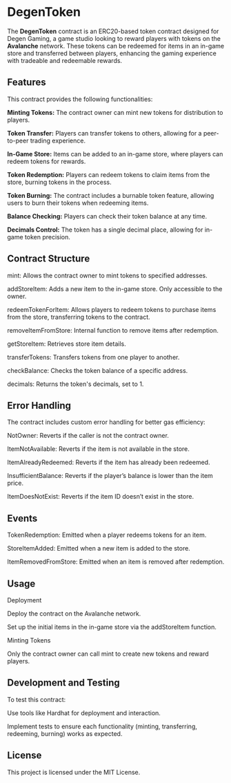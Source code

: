 # DegenToken

The **DegenToken** contract is an ERC20-based token contract designed for Degen Gaming, a game studio looking to reward players with tokens on the **Avalanche** network. These tokens can be redeemed for items in an in-game store and transferred between players, enhancing the gaming experience with tradeable and redeemable rewards.

## Features

This contract provides the following functionalities:

**Minting Tokens:** The contract owner can mint new tokens for distribution to players.

**Token Transfer:** Players can transfer tokens to others, allowing for a peer-to-peer trading experience.

**In-Game Store:** Items can be added to an in-game store, where players can redeem tokens for rewards.

**Token Redemption:** Players can redeem tokens to claim items from the store, burning tokens in the process.

**Token Burning:** The contract includes a burnable token feature, allowing users to burn their tokens when redeeming items.

**Balance Checking:** Players can check their token balance at any time.

**Decimals Control:** The token has a single decimal place, allowing for in-game token precision.

## Contract Structure

mint: Allows the contract owner to mint tokens to specified addresses.

addStoreItem: Adds a new item to the in-game store. Only accessible to the owner.

redeemTokenForItem: Allows players to redeem tokens to purchase items from the store, transferring tokens to the contract.

removeItemFromStore: Internal function to remove items after redemption.

getStoreItem: Retrieves store item details.

transferTokens: Transfers tokens from one player to another.

checkBalance: Checks the token balance of a specific address.

decimals: Returns the token's decimals, set to 1.

## Error Handling
The contract includes custom error handling for better gas efficiency:

NotOwner: Reverts if the caller is not the contract owner.

ItemNotAvailable: Reverts if the item is not available in the store.

ItemAlreadyRedeemed: Reverts if the item has already been redeemed.

InsufficientBalance: Reverts if the player’s balance is lower than the item price.

ItemDoesNotExist: Reverts if the item ID doesn’t exist in the store.

## Events

TokenRedemption: Emitted when a player redeems tokens for an item.

StoreItemAdded: Emitted when a new item is added to the store.

ItemRemovedFromStore: Emitted when an item is removed after redemption.

## Usage

Deployment

Deploy the contract on the Avalanche network.

Set up the initial items in the in-game store via the addStoreItem function.

Minting Tokens

Only the contract owner can call mint to create new tokens and reward players.

## Development and Testing

To test this contract:

Use tools like Hardhat for deployment and interaction.

Implement tests to ensure each functionality (minting, transferring, redeeming, burning) works as expected.

## License

This project is licensed under the MIT License.